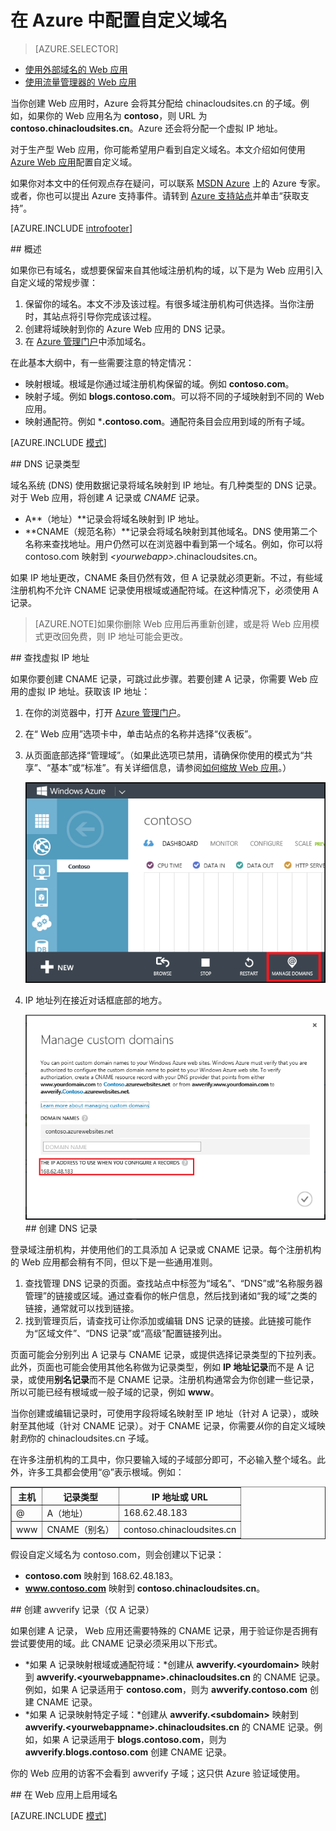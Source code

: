 <properties
	pageTitle="在 Azure 中配置自定义域名"
	description="了解如何在 Azure 中结合使用自定义域名和 Web 应用。"
	services="app-service"
	documentationCenter=""
	authors="cephalin"
	manager="wpickett"
	editor="jimbe"
	tags="top-support-issue"/>

<tags
	ms.service="web-sites"
	ms.date="02/16/2016"
	wacn.date="02/17/2016"/>

# 在 Azure 中配置自定义域名

> [AZURE.SELECTOR]
- [使用外部域名的 Web 应用](/documentation/articles/web-sites-custom-domain-name)
- [使用流量管理器的 Web 应用](/documentation/articles/web-sites-traffic-manager-custom-domain-name)

当你创建 Web 应用时，Azure 会将其分配给 chinacloudsites.cn 的子域。例如，如果你的 Web 应用名为 **contoso**，则 URL 为 **contoso.chinacloudsites.cn**。Azure 还会将分配一个虚拟 IP 地址。

对于生产型 Web 应用，你可能希望用户看到自定义域名。本文介绍如何使用 [Azure Web 应用](/documentation/services/web-sites/)配置自定义域。

如果你对本文中的任何观点存在疑问，可以联系 [MSDN Azure](/support/forums/) 上的 Azure 专家。或者，你也可以提出 Azure 支持事件。请转到 [Azure 支持站点](/support/contact/)并单击“获取支持”。

[AZURE.INCLUDE [introfooter](../includes/custom-dns-web-site-intro-notes.md)]

##<a name="overview"></a> 概述

如果你已有域名，或想要保留来自其他域注册机构的域，以下是为 Web 应用引入自定义域的常规步骤：

1. 保留你的域名。本文不涉及该过程。有很多域注册机构可供选择。当你注册时，其站点将引导你完成该过程。
1. 创建将域映射到你的 Azure Web 应用的 DNS 记录。
1. 在 [Azure 管理门户](https://manage.windowsazure.cn/)中添加域名。

在此基本大纲中，有一些需要注意的特定情况：

- 映射根域。根域是你通过域注册机构保留的域。例如 **contoso.com**。
- 映射子域。例如 **blogs.contoso.com**。可以将不同的子域映射到不同的 Web 应用。
- 映射通配符。例如 ***.contoso.com**。通配符条目会应用到域的所有子域。

[AZURE.INCLUDE [模式](../includes/custom-dns-web-site-modes.md)]


##<a name="dns-record-types"></a> DNS 记录类型

域名系统 (DNS) 使用数据记录将域名映射到 IP 地址。有几种类型的 DNS 记录。对于 Web 应用，将创建 *A* 记录或 *CNAME* 记录。

- A**（地址）**记录会将域名映射到 IP 地址。
- **CNAME（规范名称）**记录会将域名映射到其他域名。DNS 使用第二个名称来查找地址。用户仍然可以在浏览器中看到第一个域名。例如，你可以将 contoso.com 映射到 *&lt;yourwebapp&gt;*.chinacloudsites.cn。

如果 IP 地址更改，CNAME 条目仍然有效，但 A 记录就必须更新。不过，有些域注册机构不允许 CNAME 记录使用根域或通配符域。在这种情况下，必须使用 A 记录。

> [AZURE.NOTE]如果你删除 Web 应用后再重新创建，或是将 Web 应用模式更改回免费，则 IP 地址可能会更改。


##<a name="find-the-virtual-ip-address"></a> 查找虚拟 IP 地址

如果你要创建 CNAME 记录，可跳过此步骤。若要创建 A 记录，你需要 Web 应用的虚拟 IP 地址。获取该 IP 地址：

1.	在你的浏览器中，打开 [Azure 管理门户](https://manage.windowsazure.cn)。
2.	在“ Web 应用”选项卡中，单击站点的名称并选择“仪表板”。
3.	从页面底部选择“管理域”。（如果此选项已禁用，请确保你使用的模式为“共享”、“基本”或“标准”。有关详细信息，请参阅[如何缩放 Web 应用](/documentation/articles/web-sites-scale/)。） 

	![](./media/web-sites-custom-domain-name/dncmntask-cname-6.png)

4.	IP 地址列在接近对话框底部的地方。

	![](./media/web-sites-custom-domain-name/ipaddress.png)
##<a name="create-the-dns-records"></a> 创建 DNS 记录

登录域注册机构，并使用他们的工具添加 A 记录或 CNAME 记录。每个注册机构的 Web 应用都会稍有不同，但以下是一些通用准则。

1.	查找管理 DNS 记录的页面。查找站点中标签为“域名”、“DNS”或“名称服务器管理”的链接或区域。通过查看你的帐户信息，然后找到诸如“我的域”之类的链接，通常就可以找到链接。
2.	找到管理页后，请查找可让你添加或编辑 DNS 记录的链接。此链接可能作为“区域文件”、“DNS 记录”或“高级”配置链接列出。

页面可能会分别列出 A 记录与 CNAME 记录，或提供选择记录类型的下拉列表。此外，页面也可能会使用其他名称做为记录类型，例如 **IP 地址记录**而不是 A 记录，或使用**别名记录**而不是 CNAME 记录。注册机构通常会为你创建一些记录，所以可能已经有根域或一般子域的记录，例如 **www**。

当你创建或编辑记录时，可使用字段将域名映射至 IP 地址（针对 A 记录），或映射至其他域（针对 CNAME 记录）。对于 CNAME 记录，你需要*从*你的自定义域映射*到*你的 chinacloudsites.cn 子域。

在许多注册机构的工具中，你只要输入域的子域部分即可，不必输入整个域名。此外，许多工具都会使用“@”表示根域。例如：

<table cellspacing="0" border="1">
  <tr>
    <th>主机</th>
    <th>记录类型</th>
    <th>IP 地址或 URL</th>
  </tr>
  <tr>
    <td>@</td>
    <td>A（地址）</td>
    <td>168.62.48.183</td>
  </tr>
  <tr>
    <td>www</td>
    <td>CNAME（别名）</td>
    <td>contoso.chinacloudsites.cn</td>
  </tr>
</table>

假设自定义域名为 contoso.com，则会创建以下记录：

- **contoso.com** 映射到 168.62.48.183。
- **www.contoso.com** 映射到 **contoso.chinacloudsites.cn**。

##<a name="awverify"></a> 创建 awverify 记录（仅 A 记录）

如果创建 A 记录， Web 应用还需要特殊的 CNAME 记录，用于验证你是否拥有尝试要使用的域。此 CNAME 记录必须采用以下形式。

- *如果 A 记录映射根域或通配符域：*创建从 **awverify.&lt;yourdomain&gt;** 映射到 **awverify.&lt;yourwebappname&gt;.chinacloudsites.cn** 的 CNAME 记录。例如，如果 A 记录适用于 **contoso.com**，则为 **awverify.contoso.com** 创建 CNAME 记录。
- *如果 A 记录映射特定子域：*创建从 **awverify.&lt;subdomain&gt;** 映射到 **awverify.&lt;yourwebappname&gt;.chinacloudsites.cn** 的 CNAME 记录。例如，如果 A 记录适用于 **blogs.contoso.com**，则为 **awverify.blogs.contoso.com** 创建 CNAME 记录。

你的 Web 应用的访客不会看到 awverify 子域；这只供 Azure 验证域使用。

##<a name="enable-the-domain-name-on-your-web-app"></a> 在 Web 应用上启用域名

[AZURE.INCLUDE [模式](../includes/custom-dns-web-site-enable-on-web-site.md)]


<!-- Anchors. -->
[概述]: #overview
[DNS 记录类型]: #dns-record-types
[查找虚拟 IP 地址]: #find-the-virtual-ip-address
[创建 DNS 记录]: #create-the-dns-records
[在 Web 应用上启用域名]: #enable-the-domain-name-on-your-web-app

<!-- Images -->
[subdomain]: ./media/web-sites-custom-domain-name/azurewebsites-subdomain.png

<!---HONumber=Mooncake_1207_2015-->